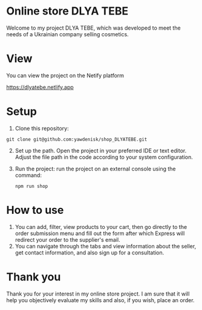 # Online store DLYA TEBE
Welcome to my project DLYA TEBE, which was developed to meet the needs of a Ukrainian company selling cosmetics.
# View
You can view the project on the Netify platform

https://dlyatebe.netlify.app
# Setup
1. Clone this repository:
   
```git clone git@github.com:yawdenisk/shop_DLYATEBE.git```

2. Set up the path. Open the project in your preferred IDE or text editor. Adjust the file path in the code according to your system configuration.
3. Run the project: run the project on an external console using the command:
   
   ```npm run shop```
# How to use 
1. You can add, filter, view products to your cart, then go directly to the order submission menu and fill out the form after which Express will redirect your order to the supplier's email.
2. You can navigate through the tabs and view information about the seller, get contact information, and also sign up for a consultation.
# Thank you
Thank you for your interest in my online store project. I am sure that it will help you objectively evaluate my skills and also, if you wish, place an order.